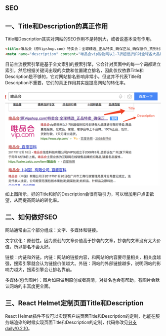 
SEO
---

## 一、Title和Description的真正作用

Title和Description其实对网站的SEO作用不是特别大，或者说基本没有作用。

```HTML
<title>唯品会（原Vipshop.com）特卖会：全球精选_正品特卖_确保正品_确保低价_货到付款</title>
<meta name="description" content="唯品会vip购物网以1-7折超低折扣对全球各大品牌进行限时特卖，商品囊括服装、化妆品、家居、奢侈品等上千品牌。100%正品、低价、货到付款、7天无理由退货。" />
```

目前主流搜索引擎是基于全文索引的搜索引擎，它会针对页面中的每一个词都建立索引，然后根据关键词出现的次数和位置建立排名，因此仅仅依靠Title和Description是不够的，它对网站排名影响非常小。但这并不代表Title和Description不重要，它们的真正作用其实是提高网站的转化率。

![](https://raw.githubusercontent.com/Bian2017/ReactSSR/master/docs/img/title.png)

如上图所示，好的Title和好的Description会很有吸引力，可以增加用户点击欲望，从而提高网站的转化率。 

## 二、如何做好SEO

网站通常由三个部分组成：文字、多媒体和链接。

文字优化：原创性。因为原创的文章价值高于抄袭的文章，抄袭的文章没有太大价值，所以排名不会太好。

链接：内链和外链。内链：网站的链接内容，和网站的内容要尽量相关，相关度越强，搜索引擎就会认为链接价值越大。外链：网站的外部链接越多，说明网站的影响力越大，搜索引擎会让排名靠前。

多媒体(包含图片)：图片如果做到原创或者高清，对排名也会有帮助。有图片会默认网站的丰富度更全面。

## 三、React Helmet定制页面Title和Description

React Helmet插件不仅可以实现客户端页面Title和Description的定制，也能在服务端渲染的时候实现页面Title和Description的定制，代码修改见[分支daily/0.2.10]()。